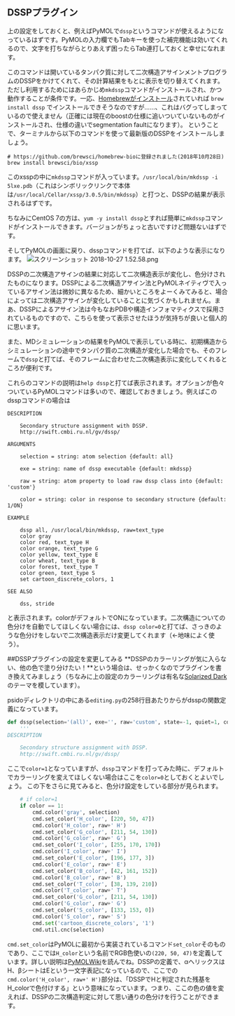 ## DSSPプラグイン
上の設定をしておくと、例えばPyMOLで`dssp`というコマンドが使えるようになっているはずです。PyMOLの入力欄でもTabキーを使った補完機能は効いてくれるので、文字を打ちながらとりあえず困ったらTab連打しておくと幸せになれます。

このコマンドは開いているタンパク質に対して二次構造アサインメントプログラムのDSSPをかけてくれて、その計算結果をもとに表示を切り替えてくれます。ただし利用するためにはあらかじめ`mkdssp`コマンドがインストールされ、かつ動作することが条件です。一応、[Homebrewがインストール](https://qiita.com/pypypyo14/items/4bf3b8bd511b6e93c9f9)されていれば `brew install dssp` でインストールできそうなのですが……、これはバグってしまっているので使えません（正確には現在のboostの仕様に追いついていないものがインストールされ、仕様の違いでsegmentation faultになります）。
ということで、ターミナルから以下のコマンドを使って最新版のDSSPをインストールしましょう。

    # https://github.com/brewsci/homebrew-bioに登録されました(2018年10月28日)
    brew install brewsci/bio/xssp

このxsspの中に`mkdssp`コマンドが入っています。`/usr/local/bin/mkdssp -i 5lxe.pdb`（これはシンボリックリンクで本体は`/usr/local/Cellar/xssp/3.0.5/bin/mkdssp`）と打つと、DSSPの結果が表示されるはずです。

ちなみにCentOS 7の方は、`yum -y install dssp`とすれば簡単に`mkdssp`コマンドがインストールできます。バージョンがちょっと古いですけど問題ないはずです。

そしてPyMOLの画面に戻り、dsspコマンドを打てば、以下のような表示になります。
![スクリーンショット 2018-10-27 1.52.58.png](https://qiita-image-store.s3.amazonaws.com/0/224327/c8542bb6-2547-1fee-e01c-bc8c0ce54f5f.png)

DSSPの二次構造アサインの結果に対応して二次構造表示が変化し、色分けされたものになります。DSSPによる二次構造アサイン法とPyMOLネイティヴで入っているアサイン法は微妙に異なるため、細かいところをよーくみてみると、場合によっては二次構造アサインが変化していることに気づくかもしれません。まあ、DSSPによるアサイン法は今もなおPDBや構造インフォマティクスで採用されているものですので、こちらを使って表示させたほうが気持ちが良いと個人的に思います。

また、MDシミュレーションの結果をPyMOLで表示している時に、初期構造からシミュレーションの途中でタンパク質の二次構造が変化した場合でも、そのフレームで`dssp`と打てば、そのフレームに合わせた二次構造表示に変化してくれるところが便利です。

これらのコマンドの説明は`help dssp`と打てば表示されます。オプションが色々ついているPyMOLコマンドは多いので、確認しておきましょう。例えばこのdsspコマンドの場合は

```
DESCRIPTION

    Secondary structure assignment with DSSP.
    http://swift.cmbi.ru.nl/gv/dssp/

ARGUMENTS

    selection = string: atom selection {default: all}

    exe = string: name of dssp executable {default: mkdssp}

    raw = string: atom property to load raw dssp class into {default: 'custom'}

    color = string: color in response to secondary structure {default: 1/ON}

EXAMPLE

    dssp all, /usr/local/bin/mkdssp, raw=text_type
    color gray
    color red, text_type H
    color orange, text_type G
    color yellow, text_type E
    color wheat, text_type B
    color forest, text_type T
    color green, text_type S
    set cartoon_discrete_colors, 1

SEE ALSO

    dss, stride
```
と表示されます。colorがデフォルトでONになっています。二次構造についての色分けを自動でしてほしくない場合には、`dssp color=0`と打てば、さっきのような色分けをしないで二次構造表示だけ変更してくれます（←地味によく使う）。

##DSSPプラグインの設定を変更してみる
**DSSPのカラーリングが気に入らない、他の色で塗り分けたい！**という場合は、せっかくなのでプラグインを書き換えてみましょう（ちなみに上の設定のカラーリングは有名な[Solarized Dark](https://ethanschoonover.com/solarized/)のテーマを模しています）。

psidoディレクトリの中にある`editing.py`の258行目あたりからがdsspの関数定義になっています。

```python
def dssp(selection='(all)', exe='', raw='custom', state=-1, quiet=1, color=1):
    '''
DESCRIPTION

    Secondary structure assignment with DSSP.
    http://swift.cmbi.ru.nl/gv/dssp/
```
ここで`color=1`となっていますが、`dssp`コマンドを打ってみた時に、デフォルトでカラーリングを変えてほしくない場合はここを`color=0`としておくとよいでしょう。
この下をさらに見てみると、色分け設定をしている部分が見られます。

```python
    # if color=1
    if color == 1:
        cmd.color('gray', selection)
        cmd.set_color('H_color', [220, 50, 47])
        cmd.color('H_color', raw+' H')
        cmd.set_color('G_color', [211, 54, 130])
        cmd.color('G_color', raw+' G')
        cmd.set_color('I_color', [255, 170, 170])
        cmd.color('I_color', raw+' I')
        cmd.set_color('E_color', [196, 177, 3])
        cmd.color('E_color', raw+' E')
        cmd.set_color('B_color', [42, 161, 152])
        cmd.color('B_color', raw+' B')
        cmd.set_color('T_color', [38, 139, 210])
        cmd.color('T_color', raw+' T')
        cmd.set_color('G_color', [211, 54, 130])
        cmd.color('G_color', raw+' G')
        cmd.set_color('S_color', [133, 153, 0])
        cmd.color('S_color', raw+' S')
        cmd.set('cartoon_discrete_colors', '1')
        cmd.util.cnc(selection)
```
`cmd.set_color`はPyMOLに最初から実装されているコマンド`set_color`そのものであり、ここでは`H_color`という名前でRGB色使いの`(220, 50, 47)`を定義しています。詳しい説明は[PyMOLWiki](https://pymolwiki.org/index.php/Set_Color)を読んでね。DSSPの定義で、αヘリックスはH、βシートはEという一文字表記になっているので、ここでの`cmd.color('H_color', raw+' H')`部分は、「DSSPでHと判定された残基をH_colorで色付けする」という意味になっています。つまり、ここの色の値を変えれば、DSSPの二次構造判定に対して思い通りの色分けを行うことができます。
